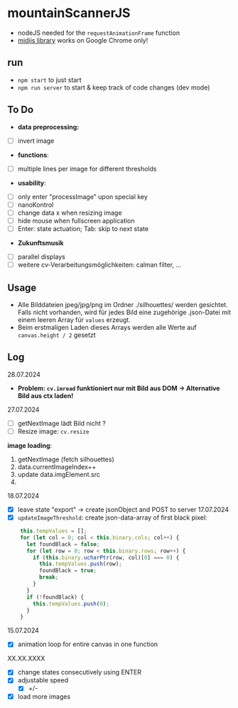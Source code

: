 # mountainScannerJS

- nodeJS needed for the `requestAnimationFrame` function
- [midijs library](https://webmidijs.org/docs/) works on Google Chrome only!

## run

- `npm start` to just start
- `npm run server` to start & keep track of code changes (dev mode)

## To Do

- **data preprocessing:**
- [ ] invert image
- **functions**:
- [ ] multiple lines per image for different thresholds
- **usability**:
- [ ] only enter "processImage" upon special key
- [ ] nanoKontrol
- [ ] change data x when resizing image
- [ ] hide mouse when fullscreen application
- [ ] Enter: state actuation; Tab: skip to next state
- **Zukunftsmusik**
- [ ] parallel displays
- [ ] weitere cv-Verarbeitungsmöglichkeiten: calman filter, ...

## Usage

- Alle Bilddateien jpeg/jpg/png im Ordner ./silhouettes/ werden gesichtet. Falls nicht vorhanden, wird für jedes Bild eine zugehörige .json-Datei mit einem leeren Array für `values` erzeugt.
- Beim erstmaligen Laden dieses Arrays werden alle Werte auf `canvas.height / 2` gesetzt

## Log

28.07.2024
- **Problem: `cv.imread` funktioniert nur mit Bild aus DOM -> Alternative Bild aus ctx laden!**

27.07.2024
- [ ] getNextImage lädt Bild nicht ? 
- [ ] Resize image: `cv.resize`

**image loading**:
1. getNextImage (fetch silhouettes)
  1. data.currentImageIndex++
  2. update data.imgElement.src
  3. 

18.07.2024
- [x] leave state "export" -> create jsonObject and POST to server
17.07.2024
- [x] `updateImageThreshold`: create json-data-array of first black pixel:
``` javascript
    this.tempValues = [];
    for (let col = 0; col < this.binary.cols; col++) {
      let foundBlack = false;
      for (let row = 0; row < this.binary.rows; row++) {
        if (this.binary.ucharPtr(row, col)[0] === 0) {
          this.tempValues.push(row);
          foundBlack = true;
          break;
        }
      }
      if (!foundBlack) {
        this.tempValues.push(0);
      }
    }
```

15.07.2024
  - [x] animation loop for entire canvas in one function

XX.XX.XXXX
- [x] change states consecutively using ENTER
- [x] adjustable speed
  - [x] +/-
- [x] load more images
